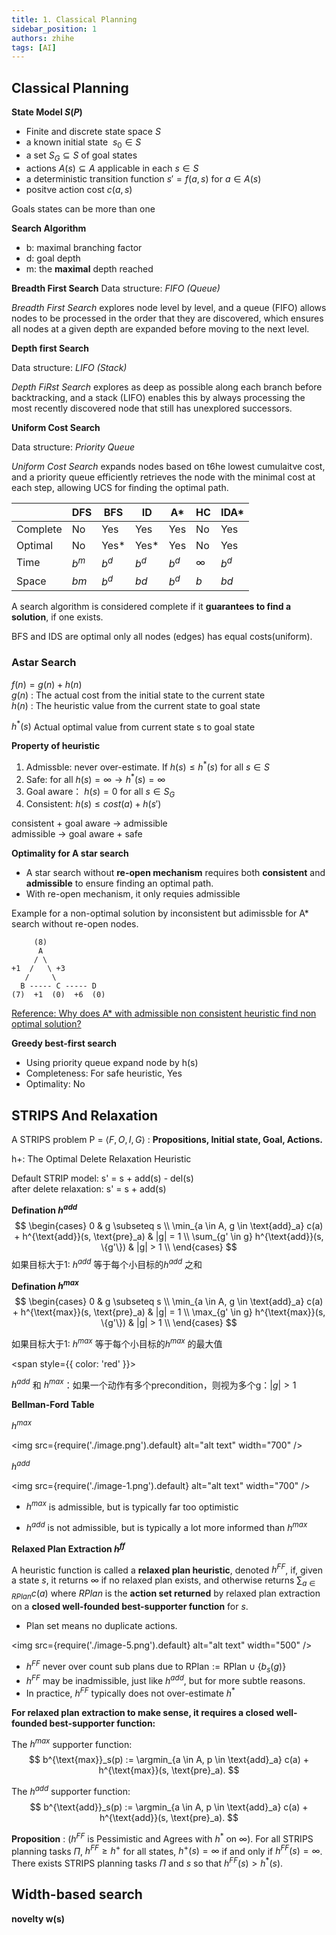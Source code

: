```yaml
---
title: 1. Classical Planning
sidebar_position: 1
authors: zhihe
tags: [AI]
---
```


## Classical Planning
**State Model $S(P)$**
- Finite and discrete state space $S$
- a known initial state  $\ s_0 \in S$
- a set $S_G \subseteq S$ of goal states
- actions $A(s) \subseteq A$ applicable in each $s \in S$
- a deterministic transition function $s' = f(a,s)$ for $a \in A(s)$
- positve action cost $c(a,s)$

Goals states can be more than one

**Search Algorithm**
- b: maximal branching factor
- d: goal depth
- m: the **maximal** depth reached

**Breadth First Search**
Data structure: *FIFO (Queue)*

*Breadth First Search* explores node level by level, and a queue (FIFO) allows nodes to be processed in the order that they are discovered, which ensures all nodes at a given depth are expanded before moving to the next level.


**Depth first Search**

Data structure: *LIFO (Stack)*

*Depth FiRst Search* explores as deep as possible along each branch before backtracking, and a stack (LIFO) enables this by always processing the most recently discovered node that still has unexplored successors.


**Uniform Cost Search**

Data structure: *Priority Queue*

*Uniform Cost Search* expands nodes based on t6he lowest cumulaitve cost, and a priority queue efficiently retrieves the node with the minimal cost at each step, allowing UCS for finding the optimal path.





|          | DFS   | BFS  | ID    | A*    | HC    | IDA*  |
|----------|-------|-------|-------|-------|-------|-------|
| Complete | No    | Yes   | Yes   | Yes   | No    | Yes   |
| Optimal  | No    | Yes*  | Yes*  | Yes   | No    | Yes   |
| Time     | $b^m$  | $b^d$ | $b^d$ | $b^d$ | $∞$   | $b^d$ |
| Space    | $bm$  | $b^d$ | $bd$  | $b^d$ | $b$   | $bd$|

A search algorithm is considered complete if it **guarantees to find a solution**, if one exists.

BFS and IDS are optimal only all nodes (edges) has equal costs(uniform).

### **Astar Search**

$f(n) = g(n) + h(n)$\
$g(n)$ : The actual cost from the initial state to the current state\
$h(n)$ : The heuristic value from the current state to goal state

$h^*(s)$ Actual optimal value from current state s to goal state 

**Property of heuristic**
1. Admissble: never over-estimate. If $h(s) \leq h^*(s)$ for all $s \in S$ 
2. Safe: for all $h(s) = \infty \rightarrow h^*(s) = \infty$
3. Goal aware： $h(s) = 0$ for all $s\in S_G$
4. Consistent: $h(s) \leq cost(a) + h(s')$ 

consistent + goal aware $\rightarrow$ admissible\
admissible $\rightarrow$ goal aware + safe

**Optimality for A star search**
- A star search without **re-open mechanism** requires both **consistent** and **admissible** to ensure finding an optimal path.
- With re-open mechanism, it only requies admissible

Example for a non-optimal solution by inconsistent but adimissble for A* search without re-open nodes.
```
     (8)
      A
     / \
+1  /   \ +3
   /     \   
  B ----- C ----- D
(7)  +1  (0)  +6  (0)
```
[Reference: Why does A* with admissible non consistent heuristic find non optimal solution?](https://stackoverflow.com/questions/51684682/why-does-a-with-admissible-non-consistent-heuristic-find-non-optimal-solution)

**Greedy best-first search**
- Using priority queue expand node by h(s)
- Completeness: For safe heuristic, Yes
- Optimality: No

## STRIPS And Relaxation
A STRIPS problem P = $\langle F, O, I, G \rangle$ : **Propositions, Initial state, Goal, Actions.**


h+: The Optimal Delete Relaxation Heuristic

Default STRIP model: s' = s + add(s) - del(s)\
after delete relaxation: s' = s + add(s)


**Defination $h^{add}$**
$$
\begin{cases}
0 & g \subseteq s \\
\min_{a \in A, g \in \text{add}_a} c(a) + h^{\text{add}}(s, \text{pre}_a) & |g| = 1 \\
\sum_{g' \in g} h^{\text{add}}(s, \{g'\}) & |g| > 1 \\
\end{cases}
$$
如果目标大于1: $h^{add}$ 等于每个小目标的$h^{add}$ 之和

**Defination $h^{max}$**
$$
\begin{cases}
0 & g \subseteq s \\
\min_{a \in A, g \in \text{add}_a} c(a) + h^{\text{max}}(s, \text{pre}_a) & |g| = 1 \\
\max_{g' \in g} h^{\text{max}}(s, \{g'\}) & |g| > 1 \\
\end{cases}
$$

如果目标大于1: $h^{max}$ 等于每个小目标的$h^{max}$ 的最大值

<span style={{ color: 'red' }}>

$h^{add}$ 和 $h^{max}$：如果一个动作有多个precondition，则视为多个g：$|g| > 1$

</span>


**Bellman-Ford Table**

$h^{max}$

<img src={require('./image.png').default} alt="alt text" width="700" />


$h^{add}$

<img src={require('./image-1.png').default} alt="alt text" width="700" />

- $h^{max}$ is admissible, but is typically far too optimistic

- $h^{add}$ is not admissible, but is typically a lot more informed than $h^{max}$

**Relaxed Plan Extraction $h^{ff}$**

A heuristic function is called a **relaxed plan heuristic**, denoted $h^{FF}$, if, given a state $s$, it returns $\infty$ if no relaxed plan exists, and otherwise returns $\sum_{a \in RPlan} c(a)$ where $RPlan$ is the **action set returned** by relaxed plan extraction on a **closed well-founded best-supporter function** for $s$.
- Plan set means no duplicate actions.

<img src={require('./image-5.png').default} alt="alt text" width="500" />

- $h^{FF}$ never over count sub plans due to $\text{RPlan} := \text{RPlan} \cup \{ b_s(g) \}$
- $h^{FF}$  may be inadmissible, just like $h^{add}$, but for more subtle reasons.
- In practice, $h^{FF}$ typically does not over-estimate $h^*$

**For relaxed plan extraction to make sense, it requires a closed well-founded best-supporter function:**

The $h^{max}$ supporter function:
$$
b^{\text{max}}_s(p) := \argmin_{a \in A, p \in \text{add}_a} c(a) + h^{\text{max}}(s, \text{pre}_a).
$$

The $h^{add}$ supporter function:
$$
b^{\text{add}}_s(p) := \argmin_{a \in A, p \in \text{add}_a} c(a) + h^{\text{add}}(s, \text{pre}_a).
$$

**Proposition** : ($h^{FF}$ is Pessimistic and Agrees with $h^{*}$ on $\infty$). For all STRIPS planning tasks $\Pi$, $h^{FF} \geq h^{+}$ for all states, $h^{+}(s) = \infty$ if and only if $h^{FF}(s) = \infty$. There exists STRIPS planning tasks $\Pi$ and $s$ so that $h^{FF}(s) > h^{*}(s)$.

## Width-based search

**novelty w(s)**



